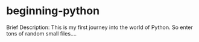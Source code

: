 # beginning-python

Brief Description:
This is  my first journey into the world of Python.  So enter tons of random small files....
